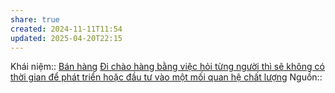 ```yaml
---
share: true
created: 2024-11-11T11:54
updated: 2025-04-20T22:15
---
```

Khái niệm:: [Bán hàng](../../%CE%9E%20Kh%C3%A1i%20ni%E1%BB%87m/B%C3%A1n%20h%C3%A0ng.md)
[Đi chào hàng bằng việc hỏi từng người thì sẽ không có thời gian để phát triển hoặc đầu tư vào một mối quan hệ chất lượng](./%C4%90i%20ch%C3%A0o%20h%C3%A0ng%20b%E1%BA%B1ng%20vi%E1%BB%87c%20h%E1%BB%8Fi%20t%E1%BB%ABng%20ng%C6%B0%E1%BB%9Di%20th%C3%AC%20s%E1%BA%BD%20kh%C3%B4ng%20c%C3%B3%20th%E1%BB%9Di%20gian%20%C4%91%E1%BB%83%20ph%C3%A1t%20tri%E1%BB%83n%20ho%E1%BA%B7c%20%C4%91%E1%BA%A7u%20t%C6%B0%20v%C3%A0o%20m%E1%BB%99t%20m%E1%BB%91i%20quan%20h%E1%BB%87%20ch%E1%BA%A5t%20l%C6%B0%E1%BB%A3ng.md)
Nguồn:: 
